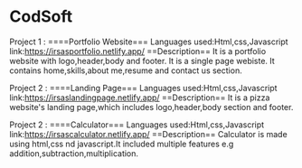 # CodSoft
Project 1 : ====Portfolio Website===
Languages used:Html,css,Javascript
link:https://irsasportfolio.netlify.app/
==Description==
It is a portfolio website with logo,header,body and footer.
It is a single page webiste.
It contains home,skills,about me,resume and contact us section.

Project 2 : ====Landing Page===
Languages used:Html,css,Javascript
link:https://irsaslandingpage.netlify.app/
==Description==
It is a pizza website's landing page,which includes logo,header,body section and footer.


Project 2 : ====Calculator===
Languages used:Html,css,Javascript
link:https://irsascalculator.netlify.app/
==Description==
Calculator is made using html,css nd javascript.It included multiple features e.g addition,subtraction,multiplication.
